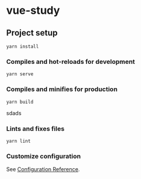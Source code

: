 # vue-study

## Project setup
```
yarn install
```

### Compiles and hot-reloads for development
```
yarn serve
```

### Compiles and minifies for production
```
yarn build
```
sdads
### Lints and fixes files
```
yarn lint
```

### Customize configuration
See [Configuration Reference](https://cli.vuejs.org/config/).
